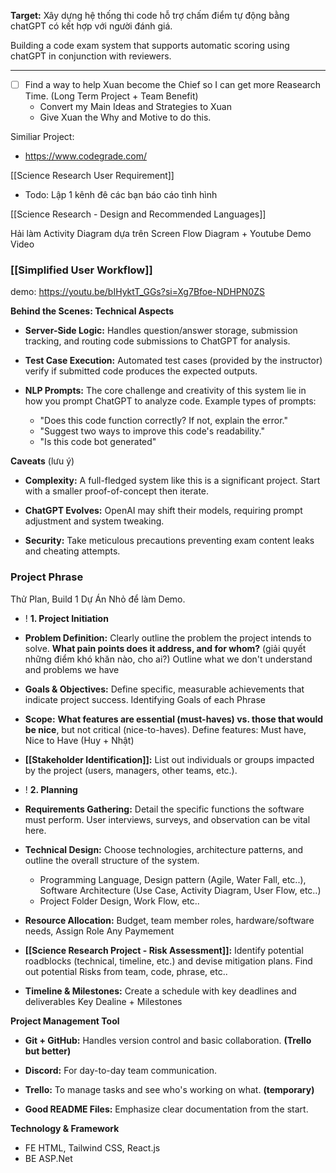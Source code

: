 **Target:** Xây dựng hệ thống thi code hỗ trợ chấm điểm tự động bằng chatGPT có kết hợp với người đánh giá.

Building a code exam system that supports automatic scoring using chatGPT in conjunction with reviewers.

---
- [ ] Find a way to help Xuan become the Chief so I can get more Reasearch Time. (Long Term Project + Team Benefit)
	+ Convert my Main Ideas and Strategies to Xuan
	+ Give Xuan the Why and Motive to do this.


Similiar Project: 
+ https://www.codegrade.com/

[[Science Research User Requirement]]
+ Todo: Lập 1 kênh đê các bạn báo cáo tình hình

[[Science Research - Design and Recommended Languages]]

Hải làm Activity Diagram dựa trên Screen Flow Diagram + Youtube Demo Video


### [[Simplified User Workflow]]


demo: https://youtu.be/bIHyktT_GGs?si=Xg7Bfoe-NDHPN0ZS


**Behind the Scenes: Technical Aspects**

- **Server-Side Logic:** Handles question/answer storage, submission tracking, and routing code submissions to ChatGPT for analysis.

- **Test Case Execution:** Automated test cases (provided by the instructor) verify if submitted code produces the expected outputs.

- **NLP Prompts:** The core challenge and creativity of this system lie in how you prompt ChatGPT to analyze code. Example types of prompts:
	
    - "Does this code function correctly? If not, explain the error."
    - "Suggest two ways to improve this code's readability."
    - "Is this code bot generated"


**Caveats** (lưu ý)

- **Complexity:** A full-fledged system like this is a significant project. Start with a smaller proof-of-concept then iterate.

- **ChatGPT Evolves:** OpenAI may shift their models, requiring prompt adjustment and system tweaking.

- **Security:** Take meticulous precautions preventing exam content leaks and cheating attempts.


### Project Phrase
Thử Plan, Build 1 Dự Án Nhỏ để làm Demo.


+ ! **1. Project Initiation**

- **Problem Definition:** Clearly outline the problem the project intends to solve. **What pain points does it address, and for whom?** (giải quyết những điểm khó khăn nào, cho ai?)
	Outline what we don't understand and problems we have 

- **Goals & Objectives:** Define specific, measurable achievements that indicate project success.
	Identifying Goals of each Phrase


- **Scope:** **What features are essential (must-haves) vs. those that would be nice**, but not critical (nice-to-haves).
	Define features: Must have, Nice to Have
(Huy + Nhật)


- **[[Stakeholder Identification]]:** List out individuals or groups impacted by the project (users, managers, other teams, etc.).



+ ! **2. Planning**

- **Requirements Gathering:** Detail the specific functions the software must perform. User interviews, surveys, and observation can be vital here.


- **Technical Design:** Choose technologies, architecture patterns, and outline the overall structure of the system.
	+ Programming Language, Design pattern (Agile, Water Fall, etc..), Software Architecture (Use Case, Activity Diagram, User Flow, etc..)
	+ Project Folder Design, Work Flow, etc.. 


- **Resource Allocation:** Budget, team member roles, hardware/software needs,
	Assign Role
	Any Paymement


- **[[Science Research Project - Risk Assessment]]:** Identify potential roadblocks (technical, timeline, etc.) and devise mitigation plans.
	Find out potential Risks from team, code, phrase, etc..

- **Timeline & Milestones:** Create a schedule with key deadlines and deliverables
	Key Dealine + Milestones



**Project Management Tool**  
- **Git + GitHub:** Handles version control and basic collaboration. **(Trello but better)**
	
- **Discord:** For day-to-day team communication.
	
- **Trello:** To manage tasks and see who's working on what. **(temporary)**
	
- **Good README Files:** Emphasize clear documentation from the start.

**Technology & Framework**
+ FE
	HTML, Tailwind CSS, React.js
+ BE
	ASP.Net 




